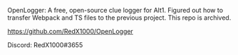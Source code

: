 OpenLogger: A free, open-source clue logger for Alt1. Figured out how to transfer Webpack and TS files to the previous project. This repo is archived. 

https://github.com/RedX1000/OpenLogger

Discord: RedX1000#3655
